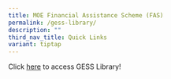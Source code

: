 ```yaml
---
title: MOE Financial Assistance Scheme (FAS)
permalink: /gess-library/
description: ""
third_nav_title: Quick Links
variant: tiptap
---
```

Click  [here](https://schoolibrary.moe.edu.sg/ganengseng/cgi-bin/spydus.exe/MSGTRN/WPAC/HOME) to access GESS Library!